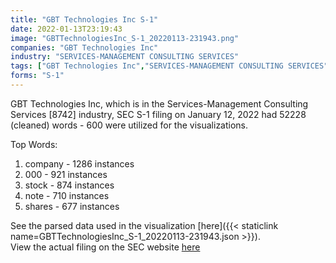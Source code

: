 ```yaml
---
title: "GBT Technologies Inc S-1"
date: 2022-01-13T23:19:43
image: "GBTTechnologiesInc_S-1_20220113-231943.png"
companies: "GBT Technologies Inc"
industry: "SERVICES-MANAGEMENT CONSULTING SERVICES"
tags: ["GBT Technologies Inc","SERVICES-MANAGEMENT CONSULTING SERVICES","01-12-2022","S-1"]
forms: "S-1"
---
```

GBT Technologies Inc, which is in the Services-Management Consulting Services [8742] industry, SEC S-1 filing on January 12, 2022 had 52228 (cleaned) words - 600 were utilized for the visualizations.

Top Words:
1. company - 1286 instances
2. 000 - 921 instances
3. stock - 874 instances
4. note - 710 instances
5. shares - 677 instances


See the parsed data used in the visualization [here]({{< staticlink name=GBTTechnologiesInc_S-1_20220113-231943.json >}}).  
View the actual filing on the SEC website [here](https://www.sec.gov/Archives/edgar/data/1471781/0001731122-22-000046.txt)